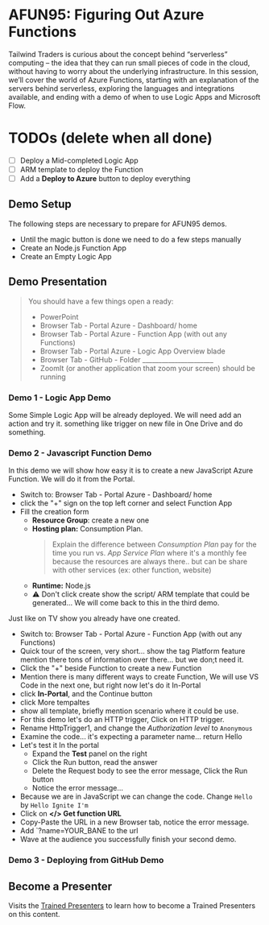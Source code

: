 # AFUN95: Figuring Out Azure Functions

Tailwind Traders is curious about the concept behind “serverless” computing – the idea that they can run small pieces of code in the cloud, without having to worry about the underlying infrastructure. In this session, we’ll cover the world of Azure Functions, starting with an explanation of the servers behind serverless, exploring the languages and integrations available, and ending with a demo of when to use Logic Apps and Microsoft Flow. 

# TODOs (delete when all done)

- [ ] Deploy a Mid-completed Logic App
- [ ] ARM template to deploy the Function
- [ ] Add a **Deploy to Azure** button to deploy everything

## Demo Setup

The following steps are necessary to prepare for AFUN95 demos.

- Until the magic button is done we need to do a few steps manually
- Create an Node.js Function App
- Create an Empty Logic App




## Demo Presentation

> You should have a few things open a ready: 
>
> - PowerPoint
> - Browser Tab - Portal Azure - Dashboard/ home
> - Browser Tab - Portal Azure - Function App (with out any Functions)
> - Browser Tab - Portal Azure - Logic App Overview blade 
> - Browser Tab - GitHub - Folder ______________________
> - ZoomIt (or another application that zoom your screen) should be running
>   

### Demo 1 - Logic App Demo

Some Simple Logic App will be already deployed. We will need add an action and try it.
something like trigger on new file in One Drive and do something.

### Demo 2 - Javascript Function Demo

In this demo we will show how easy it is to create a new JavaScript Azure Function. We will do it from the Portal.

- Switch to: Browser Tab - Portal Azure - Dashboard/ home
- click the "+" sign on the top left corner and select Function App
- Fill the creation form
    * **Resource Group**: create a new one
    * **Hosting plan:** Consumption Plan. 
      > Explain the difference between *Consumption Plan* pay for the time you run vs. *App Service Plan* where it's a monthly fee because the resources are always there.. but can be share with other services (ex: other function, website)
    * **Runtime:** Node.js 
    * ⚠ Don't click create show the script/ ARM template that could be generated... We will come back to this in the third demo.


Just like on TV show you already have one created.

- Switch to: Browser Tab - Portal Azure - Function App (with out any Functions)
- Quick tour of the screen, very short... show the tag Platform feature mention there tons of information over there... but we don;t need it.
- Click the "+" beside Function to create a new Function
- Mention there is many different ways to create Function, We will use VS Code in the next one, but right now let's do it In-Portal
- click **In-Portal**, and the Continue button
- click More tempaltes
- show all template, briefly mention scenario where it could be use.
- For this demo let's do an HTTP trigger, Click on HTTP trigger.
- Rename HttpTrigger1, and change the *Authorization level* to `Anonymous`
- Examine the code... it's expecting a parameter name... return Hello 
- Let's test it In the portal
    * Expand the **Test** panel on the right
    * Click the Run button, read the answer
    * Delete the Request body to see the error message, Click the Run button
    * Notice the error message... 
- Because we are in JavaScript we can change the code. Change `Hello ` by `Hello Ignite I'm `
- Click on **</> Get function URL**  
- Copy-Paste the URL in a new Browser tab, notice the error message.
- Add `?name=YOUR_BANE to the url
- Wave at the audience you successfully finish your second demo.







### Demo 3 - Deploying from GitHub Demo



## Become a Presenter

Visits the [Trained Presenters](https://github.com/microsoft/ignite-learning-paths-training/tree/master/afun/afun95) to learn how to become a Trained Presenters on this content.